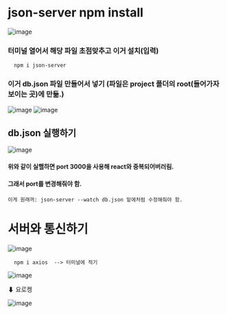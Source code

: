 # json-server npm install
![image](https://github.com/kgy424/react_basic/assets/129706828/217ccd6c-8cd3-434d-9c03-42a33045f7b9)

### 터미널 열어서 해당 파일 초점맞추고 이거 설치(입력)
      npm i json-server
      
### 이거 db.json 파일 만들어서 넣기 (파일은 project 폴더의 root(들어가자 보이는 곳)에 만듦.)
      
![image](https://github.com/kgy424/react_basic/assets/129706828/a3dac541-44d1-4f56-8713-535318222cb7)
![image](https://github.com/kgy424/react_basic/assets/129706828/c03f354c-0778-49ac-99ab-426e89835c87)

## db.json 실행하기
![image](https://github.com/kgy424/react_basic/assets/129706828/fcdb6eb1-6628-45dc-95ef-82299fb37b45)
    
#### 위와 같이 실핼하면 port 3000을 사용해 react와 중복되어버러림.
#### 그래서 port를 변경해줘야 함.

    이게 원래꺼: json-server --watch db.json 밑에처럼 수정해줘야 함.

# 서버와 통신하기

![image](https://github.com/myunzzhang/react_basic/assets/129017008/98f37905-23fe-4cbf-af53-b93ba75e2901)

      npm i axios  --> 터미널에 적기
      
![image](https://github.com/myunzzhang/react_basic/assets/129017008/061aa7ee-3435-4d6c-a6aa-7b0e4d20ec09)

⬇ 요로켕

![image](https://github.com/myunzzhang/react_basic/assets/129017008/f1312c9b-35c6-4cd0-ac55-3b61c3c35fd2)


